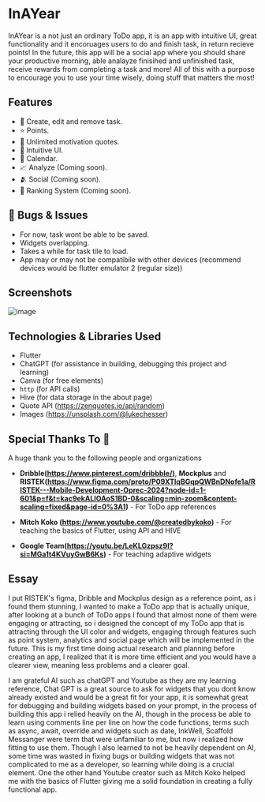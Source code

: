 # InAYear

InAYear is a not just an ordinary ToDo app, it is an app with intuitive UI, great functionality and it encoruages users to do and finish task, in return recieve points!
In the future, this app will be a social app where you should share your productive morning, able analayze finisihed and unfinished task, receive rewards from completing a task and more!
All of this with a purpose to encourage you to use your time wisely, doing stuff that matters the most!

## Features
- 📃 Create, edit and remove task.
- ⭐ Points.
- 💪 Unlimited motivation quotes.
- 🧠 Intuitive UI.
- 📅 Calendar.
- 📈 Analyze (Coming soon).
- 🫂 Social (Coming soon).
- 🥇 Ranking System (Coming soon).

## 🐛 Bugs & Issues
- For now, task wont be able to be saved.
- Widgets overlapping.
- Takes a while for task tile to load.
- App may or may not be compatibile with other devices (recommend devices would be flutter emulator 2 (regular size))

## Screenshots
![image](https://github.com/user-attachments/assets/af63bb21-21b3-4a85-bb93-36afd6b32558)

## Technologies & Libraries Used
- Flutter
- ChatGPT (for assistance in building, debugging this project and learning)
- Canva (for free elements)
- `http` (for API calls)
- Hive (for data storage in the about page)
- Quote API (https://zenquotes.io/api/random)
- Images (https://unsplash.com/@lukechesser)

## Special Thanks To 🎉

A huge thank you to the following people and organizations

- **Dribble(https://www.pinterest.com/dribbble/)**, **Mockplus** and
  **RISTEK(https://www.figma.com/proto/P09XTlqBGqpQWBnDNofe1a/RISTEK---Mobile-Development-Oprec-2024?node-id=1-601&p=f&t=kac9ekALIOAoS1BD-0&scaling=min-zoom&content-scaling=fixed&page-id=0%3A1)** - For ToDo app references
  
- **Mitch Koko (https://www.youtube.com/@createdbykoko)** - For teaching the basics of Flutter, using API and HIVE
- **Google Team(https://youtu.be/LeKLGzpsz9I?si=MGa1t4KVuyGwB6Ks)** - For teaching adaptive widgets

## Essay
  I put RISTEK's figma, Dribble and Mockplus design
as a reference point, as i found them stunning, I wanted to make a ToDo app that is actually unique, after looking at a bunch of ToDo apps I found that almost none of them were
engaging or attracting, so i designed the concept of my ToDo app that is attracting through the UI color and widgets, engaging through features such as point system, analytics and
social page which will be implemented in the future. This is my first time doing actual research and planning before creating an app, I realized that it is more time efficient 
and you would have a clearer view, meaning less problems and a clearer goal.

  I am grateful AI such as chatGPT and Youtube as they are my learning reference, Chat GPT is a great source
to ask for widgets that you dont know already existed and would be a great fit for your app, it is somewhat great for debugging and building widgets based on your prompt,
in the process of building this app i relied heavily on the AI, though in the process be able to learn using comments line per line on how the code functions, terms such
as async, await, override and widgets such as date, InkWell, Scaffold Messanger  were term that were unfamiliar to me, but now i realized how fitting to use them.
Though I also learned to not be heavily dependent on AI, some time was wasted in fixing bugs or building widgets that was not complicated to me as a developer, so learning while doing 
is a crucial element. One the other hand Youtube creator such as Mitch Koko helped me with the basics of Flutter giving me a solid foundation in creating a fully functional app.


